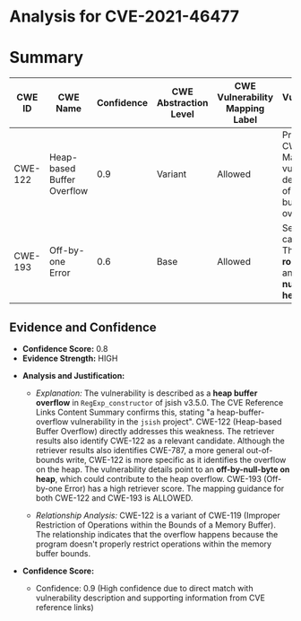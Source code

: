 # Analysis for CVE-2021-46477

# Summary
| CWE ID | CWE Name | Confidence | CWE Abstraction Level | CWE Vulnerability Mapping Label | CWE-Vulnerability Mapping Notes |
|---|---|---|---|---|---|
| CWE-122 | Heap-based Buffer Overflow | 0.9 | Variant | Allowed | Primary CWE. Matches the vulnerability description of a heap buffer overflow. |
| CWE-193 | Off-by-one Error | 0.6 | Base | Allowed | Secondary candidate. The **rootcause** is an **off-by-null-byte on heap**. |

## Evidence and Confidence

*   **Confidence Score:** 0.8
*   **Evidence Strength:** HIGH

- **Analysis and Justification:**  
  - *Explanation:* The vulnerability is described as a **heap buffer overflow** in `RegExp_constructor` of jsish v3.5.0. The CVE Reference Links Content Summary confirms this, stating "a heap-buffer-overflow vulnerability in the `jsish` project". CWE-122 (Heap-based Buffer Overflow) directly addresses this weakness. The retriever results also identify CWE-122 as a relevant candidate. Although the retriever results also identifies CWE-787, a more general out-of-bounds write, CWE-122 is more specific as it identifies the overflow on the heap. The vulnerability details point to an **off-by-null-byte on heap**, which could contribute to the heap overflow. CWE-193 (Off-by-one Error) has a high retriever score. The mapping guidance for both CWE-122 and CWE-193 is ALLOWED.

  - *Relationship Analysis:* CWE-122 is a variant of CWE-119 (Improper Restriction of Operations within the Bounds of a Memory Buffer). The relationship indicates that the overflow happens because the program doesn't properly restrict operations within the memory buffer bounds.

- **Confidence Score:**  
  - Confidence: 0.9 (High confidence due to direct match with vulnerability description and supporting information from CVE reference links)